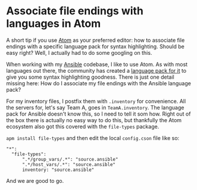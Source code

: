 Associate file endings with languages in Atom
===
A short tip if you use [Atom](https://atom.io/) as your preferred editor: how to associate file endings with a specific language
pack for syntax highlighting. Should be easy right? Well, I actually had to do some googling on this.

When working with my [Ansible](https://github.com/ansible/ansible) codebase, I like to use Atom. As with most languages out there,
the community has created a [language pack for it](https://atom.io/packages/language-ansible) to give you some syntax highlighting
goodness. There is just one detail missing here: How do I associate my file endings with the Ansible language pack?

For my inventory files, I postfix them with `.inventory` for convenience. All the servers for, let's say Team A, goes in
`TeamA.inventory`. The language pack for Ansible doesn't know this, so I need to tell it som how. Right out of the box there is
actually no easy way to do this, but thankfully the Atom ecosystem also got this covered with the `file-types` package.

`apm install file-types` and then edit the local `config.cson` file like so:

```
"*":
  "file-types":
      ".*/group_vars/.*": "source.ansible"
      ".*/host_vars/.*": "source.ansible"
      inventory: "source.ansible"
```

And we are good to go.
